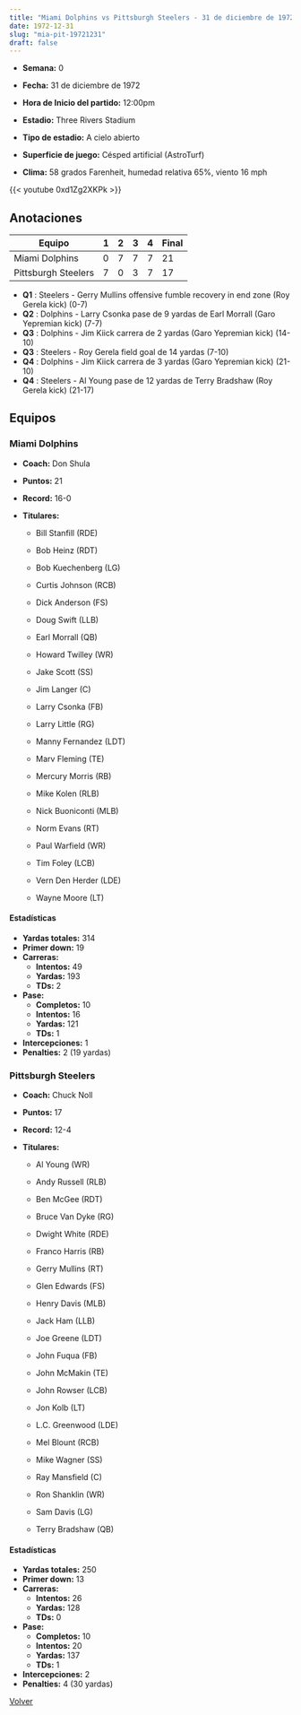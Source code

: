 ```yaml
---
title: "Miami Dolphins vs Pittsburgh Steelers - 31 de diciembre de 1972"
date: 1972-12-31
slug: "mia-pit-19721231"
draft: false
---
```


* **Semana:** 0
* **Fecha:** 31 de diciembre de 1972

* **Hora de Inicio del partido:** 12:00pm
* **Estadio:** Three Rivers Stadium
* **Tipo de estadio:** A cielo abierto
* **Superficie de juego:** Césped artificial (AstroTurf)
* **Clima:** 58 grados Farenheit, humedad relativa 65%, viento 16 mph


{{< youtube 0xd1Zg2XKPk >}}


## Anotaciones
| Equipo | 1 | 2 | 3 | 4 | Final |
|--------|---|---|---|---|-------|
| Miami Dolphins  | 0 | 7 | 7 | 7  | 21 |
| Pittsburgh Steelers  | 7 | 0 | 3 | 7  | 17 |
* **Q1** : Steelers - Gerry Mullins offensive fumble recovery in end zone (Roy Gerela kick) (0-7)
* **Q2** : Dolphins - Larry Csonka pase de 9 yardas de Earl Morrall (Garo Yepremian kick) (7-7)
* **Q3** : Dolphins - Jim Kiick carrera de 2 yardas (Garo Yepremian kick) (14-10)
* **Q3** : Steelers - Roy Gerela field goal de 14 yardas (7-10)
* **Q4** : Dolphins - Jim Kiick carrera de 3 yardas (Garo Yepremian kick) (21-10)
* **Q4** : Steelers - Al Young pase de 12 yardas de Terry Bradshaw (Roy Gerela kick) (21-17)


## Equipos


### Miami Dolphins
* **Coach:** Don Shula
* **Puntos:** 21
* **Record:** 16-0
* **Titulares:** 

  * Bill Stanfill (RDE) 

  * Bob Heinz (RDT) 

  * Bob Kuechenberg (LG) 

  * Curtis Johnson (RCB) 

  * Dick Anderson (FS) 

  * Doug Swift (LLB) 

  * Earl Morrall (QB) 

  * Howard Twilley (WR) 

  * Jake Scott (SS) 

  * Jim Langer (C) 

  * Larry Csonka (FB) 

  * Larry Little (RG) 

  * Manny Fernandez (LDT) 

  * Marv Fleming (TE) 

  * Mercury Morris (RB) 

  * Mike Kolen (RLB) 

  * Nick Buoniconti (MLB) 

  * Norm Evans (RT) 

  * Paul Warfield (WR) 

  * Tim Foley (LCB) 

  * Vern Den Herder (LDE) 

  * Wayne Moore (LT) 

#### Estadísticas
* **Yardas totales:** 314
* **Primer down:** 19
* **Carreras:**
  * **Intentos:** 49
  * **Yardas:** 193
  * **TDs:** 2
* **Pase:**
  * **Completos:** 10
  * **Intentos:** 16
  * **Yardas:** 121
  * **TDs:** 1
* **Intercepciones:** 1
* **Penalties:** 2 (19 yardas)

### Pittsburgh Steelers
* **Coach:** Chuck Noll
* **Puntos:** 17
* **Record:** 12-4
* **Titulares:** 

  * Al Young (WR) 

  * Andy Russell (RLB) 

  * Ben McGee (RDT) 

  * Bruce Van Dyke (RG) 

  * Dwight White (RDE) 

  * Franco Harris (RB) 

  * Gerry Mullins (RT) 

  * Glen Edwards (FS) 

  * Henry Davis (MLB) 

  * Jack Ham (LLB) 

  * Joe Greene (LDT) 

  * John Fuqua (FB) 

  * John McMakin (TE) 

  * John Rowser (LCB) 

  * Jon Kolb (LT) 

  * L.C. Greenwood (LDE) 

  * Mel Blount (RCB) 

  * Mike Wagner (SS) 

  * Ray Mansfield (C) 

  * Ron Shanklin (WR) 

  * Sam Davis (LG) 

  * Terry Bradshaw (QB) 

#### Estadísticas
* **Yardas totales:** 250
* **Primer down:** 13
* **Carreras:**
  * **Intentos:** 26
  * **Yardas:** 128
  * **TDs:** 0
* **Pase:**
  * **Completos:** 10
  * **Intentos:** 20
  * **Yardas:** 137
  * **TDs:** 1
* **Intercepciones:** 2
* **Penalties:** 4 (30 yardas)


[Volver](/historia/1972)

